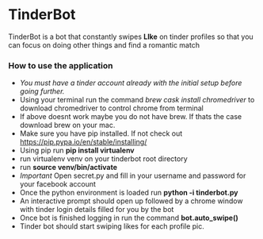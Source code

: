 # TinderBot
TinderBot is a bot that constantly swipes **LIke** on tinder profiles so that you can focus on doing other things and find a romantic match

### How to use the application
- *You must have a tinder account already with the initial setup before going further.*
- Using your terminal run the command *brew cask install chromedriver* to download chromedriver to control chrome from terminal
- If above doesnt work maybe you do not have brew. If thats the case download brew on your mac.
- Make sure you have pip installed. If not check out https://pip.pypa.io/en/stable/installing/
- Using pip run **pip install virtualenv**
- run virtualenv venv on your tinderbot root directory
- run **source venv/bin/activate**
- *Important* Open secret.py and fill in your username and password for your facebook account
- Once the python environment is loaded run **python -i tinderbot.py**
- An interactive prompt should open up followed by a chrome window with tinder login details filled for you by the bot
- Once bot is finished logging in run the command **bot.auto_swipe()**
- Tinder bot should start swiping likes for each profile pic.
